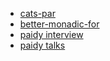 - [cats-par](https://github.com/ChristopherDavenport/cats-par)
- [better-monadic-for](https://github.com/oleg-py/better-monadic-for)
- [paidy interview](https://github.com/alexr007/interview)
- [paidy talks](https://github.com/alexr007/talks)
